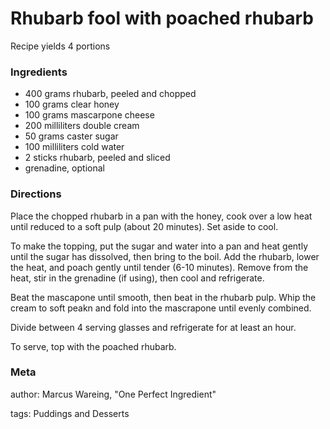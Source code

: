 # Rhubarb fool with poached rhubarb

Recipe yields 4 portions 

### Ingredients
 * 400 grams rhubarb, peeled and chopped
 * 100 grams clear honey
 * 100 grams mascarpone cheese
 * 200 milliliters double cream
 * 50 grams caster sugar
 * 100 milliliters cold water
 * 2 sticks rhubarb, peeled and sliced
 * grenadine, optional

### Directions

Place the chopped rhubarb in a pan with the honey, cook over a low heat until reduced to a soft pulp (about 20 minutes). Set aside to cool.

To make the topping, put the sugar and water into a pan and heat gently until the sugar has dissolved, then bring to the boil. Add the rhubarb, lower the heat, and poach gently until tender (6-10 minutes). Remove from the heat, stir in the grenadine (if using), then cool and refrigerate.

Beat the mascapone until smooth, then beat in the rhubarb pulp. Whip the cream to soft peakn and fold into the mascrapone until evenly combined.

Divide between 4 serving glasses and refrigerate for at least an hour.

To serve, top with the poached rhubarb.

### Meta
author: Marcus Wareing, "One Perfect Ingredient"

tags: Puddings and Desserts

